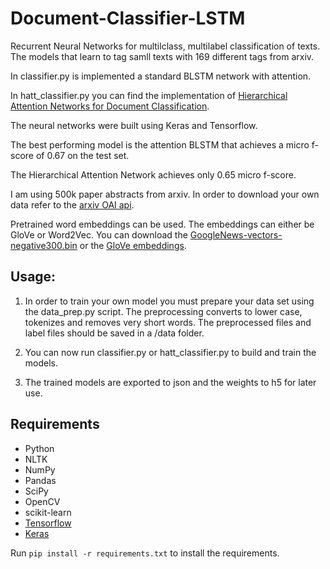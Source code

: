 # Document-Classifier-LSTM
Recurrent Neural Networks for multilclass, multilabel classification of texts. The models that learn to tag samll texts with 169 different tags from arxiv. 

In classifier.py is implemented a standard BLSTM network with attention.

In hatt_classifier.py you can find the implementation of [Hierarchical Attention Networks for Document Classification](https://www.cs.cmu.edu/~hovy/papers/16HLT-hierarchical-attention-networks.pdf).

The neural networks were built using Keras and Tensorflow.

The best performing model is the attention BLSTM that achieves a micro f-score of 0.67 on the test set.

The Hierarchical Attention Network achieves only 0.65 micro f-score.

I am using 500k paper abstracts from arxiv. In order to download your own data refer to the [arxiv OAI api](https://arxiv.org/help/bulk_data).

Pretrained word embeddings can be used. The embeddings can either be GloVe or Word2Vec. You can download the   [GoogleNews-vectors-negative300.bin](https://code.google.com/archive/p/word2vec) or the [GloVe embeddings](https://nlp.stanford.edu/projects/glove). 


## Usage:

1) In order to train your own model you must prepare your data set using the data_prep.py script. The preprocessing converts to lower case, tokenizes and removes very short words. The preprocessed files and label files should be saved in a /data folder.

2) You can now run classifier.py or hatt_classifier.py to build and train the models.

3) The trained models are exported to json and the weights to h5 for later use.


## Requirements

- Python
- NLTK
- NumPy
- Pandas
- SciPy
- OpenCV
- scikit-learn
- [Tensorflow](https://github.com/tensorflow/tensorflow)
- [Keras](https://github.com/fchollet/keras)

Run `pip install -r requirements.txt` to install the requirements.